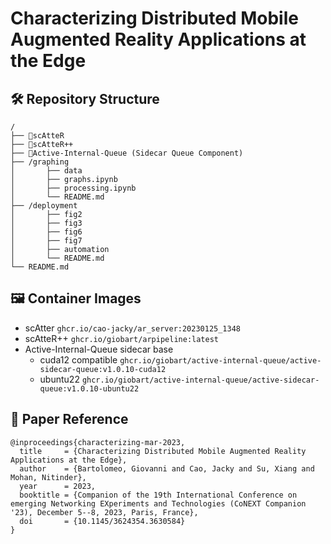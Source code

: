 # Characterizing Distributed Mobile Augmented Reality Applications at the Edge

## 🛠️ Repository Structure
```
/
├── 🔗scAtteR 
├── 🔗scAtteR++ 
├── 🔗Active-Internal-Queue (Sidecar Queue Component)
├── /graphing
│		├── data
│ 		├── graphs.ipynb
│		├── processing.ipynb
│		└── README.md
├── /deployment
│		├── fig2
│		├── fig3
│		├── fig6
│		├── fig7
│		├── automation
│		└── README.md
└── README.md 			 

```

## 🖼️ Container Images

- scAtter `ghcr.io/cao-jacky/ar_server:20230125_1348`
- scAtteR++ `ghcr.io/giobart/arpipeline:latest`
- Active-Internal-Queue sidecar base 
	- cuda12 compatible `ghcr.io/giobart/active-internal-queue/active-sidecar-queue:v1.0.10-cuda12` 
	- ubuntu22 `ghcr.io/giobart/active-internal-queue/active-sidecar-queue:v1.0.10-ubuntu22` 

## 🔗 Paper Reference 

```
@inproceedings{characterizing-mar-2023,
  title     = {Characterizing Distributed Mobile Augmented Reality Applications at the Edge},
  author    = {Bartolomeo, Giovanni and Cao, Jacky and Su, Xiang and Mohan, Nitinder},
  year      = 2023,
  booktitle = {Companion of the 19th International Conference on emerging Networking EXperiments and Technologies (CoNEXT Companion '23), December 5--8, 2023, Paris, France},
  doi       = {10.1145/3624354.3630584}
}
```
